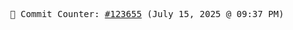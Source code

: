 <p align="center">
    <samp>
        📮 Commit Counter: <a href="https://github.com/Javascript-void0/Javascript-void0/commits/main">#123655</a> (July 15, 2025 @ 09:37 PM)
    </samp>
</p>